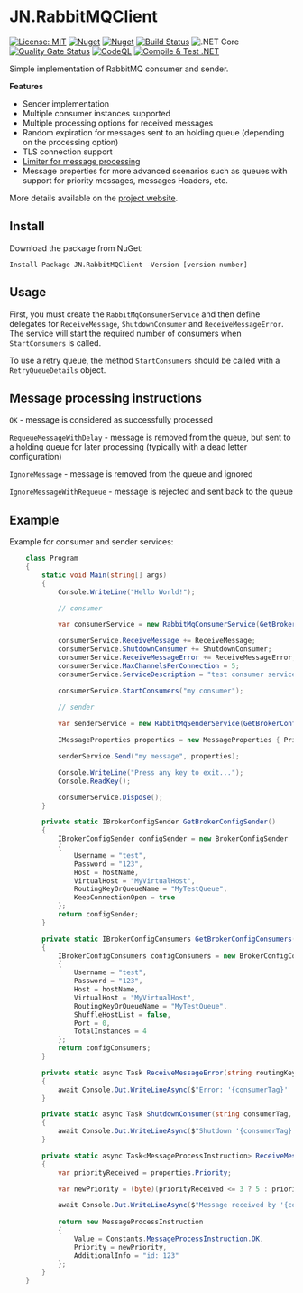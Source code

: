 # JN.RabbitMQClient

[![License: MIT](https://img.shields.io/badge/License-MIT-yellow.svg)](https://opensource.org/licenses/MIT) [![Nuget](https://img.shields.io/nuget/v/JN.RabbitMQClient)](https://www.nuget.org/packages/JN.RabbitMQClient/) [![Nuget](https://img.shields.io/nuget/vpre/JN.RabbitMQClient)](https://www.nuget.org/packages/JN.RabbitMQClient/) [![Build Status](https://travis-ci.org/jlnovais/JN.RabbitMQClient.svg?branch=master)](https://travis-ci.org/jlnovais/JN.RabbitMQClient) ![.NET Core](https://github.com/jlnovais/JN.RabbitMQClient/workflows/.NET%20Core/badge.svg) [![Quality Gate Status](https://sonarcloud.io/api/project_badges/measure?project=jlnovais_JN.RabbitMQClient&metric=alert_status)](https://sonarcloud.io/summary/new_code?id=jlnovais_JN.RabbitMQClient) [![CodeQL](https://github.com/jlnovais/JN.RabbitMQClient/actions/workflows/codeql-analysis.yml/badge.svg)](https://github.com/jlnovais/JN.RabbitMQClient/actions/workflows/codeql-analysis.yml) [![Compile & Test .NET](https://github.com/jlnovais/JN.RabbitMQClient/actions/workflows/dotnetcore.yml/badge.svg)](https://github.com/jlnovais/JN.RabbitMQClient/actions/workflows/dotnetcore.yml)

Simple implementation of RabbitMQ consumer and sender.

**Features**

*   Sender implementation
*   Multiple consumer instances supported
*   Multiple processing options for received messages
*   Random expiration for messages sent to an holding queue (depending on the processing option)
*   TLS connection support 
*   [Limiter for message processing](https://jn-rabbitmqclient.josenovais.com/#limiter)
*   Message properties for more advanced scenarios such as queues with support for priority messages, messages Headers, etc.

More details available on the [project website](https://jn-rabbitmqclient.josenovais.com/).

## Install
Download the package from NuGet:

`Install-Package JN.RabbitMQClient -Version [version number]`

## Usage
First, you must create the `RabbitMqConsumerService` and then define delegates for `ReceiveMessage`, `ShutdownConsumer` and `ReceiveMessageError`. The service will start the required number of consumers when `StartConsumers` is called. 

To use a retry queue, the method `StartConsumers` should be called with a `RetryQueueDetails` object. 

## Message processing instructions
`OK` - message is considered as successfully processed

`RequeueMessageWithDelay` - message is removed from the queue, but sent to a holding queue for later processing (typically with a dead letter configuration)

`IgnoreMessage` - message is removed from the queue and ignored

`IgnoreMessageWithRequeue` - message is rejected and sent back to the queue

## Example

Example for consumer and sender services:

```csharp
    class Program
    {
        static void Main(string[] args)
        {
            Console.WriteLine("Hello World!");

            // consumer

            var consumerService = new RabbitMqConsumerService(GetBrokerConfigConsumers());

            consumerService.ReceiveMessage += ReceiveMessage;
            consumerService.ShutdownConsumer += ShutdownConsumer;
            consumerService.ReceiveMessageError += ReceiveMessageError;
            consumerService.MaxChannelsPerConnection = 5;
            consumerService.ServiceDescription = "test consumer service";

            consumerService.StartConsumers("my consumer");
 
            // sender

            var senderService = new RabbitMqSenderService(GetBrokerConfigSender());

            IMessageProperties properties = new MessageProperties { Priority = 3 };

            senderService.Send("my message", properties);

            Console.WriteLine("Press any key to exit...");
            Console.ReadKey();

            consumerService.Dispose();
        }

        private static IBrokerConfigSender GetBrokerConfigSender()
        {
            IBrokerConfigSender configSender = new BrokerConfigSender
            {
                Username = "test",
                Password = "123",
                Host = hostName,
                VirtualHost = "MyVirtualHost",
                RoutingKeyOrQueueName = "MyTestQueue",
                KeepConnectionOpen = true
            };
            return configSender;
        }

        private static IBrokerConfigConsumers GetBrokerConfigConsumers()
        {
            IBrokerConfigConsumers configConsumers = new BrokerConfigConsumers
            {
                Username = "test",
                Password = "123",
                Host = hostName,
                VirtualHost = "MyVirtualHost",
                RoutingKeyOrQueueName = "MyTestQueue",
                ShuffleHostList = false,
                Port = 0,
                TotalInstances = 4
            };
            return configConsumers;
        }

        private static async Task ReceiveMessageError(string routingKeyOrQueueName, string consumerTag, string exchange, string message, string errorMessage)
        {
            await Console.Out.WriteLineAsync($"Error: '{consumerTag}' | Queued message: {message} | Error message: {errorMessage}").ConfigureAwait(false);
        }

        private static async Task ShutdownConsumer(string consumerTag, ushort errorCode, string shutdownInitiator, string errorMessage)
        {
            await Console.Out.WriteLineAsync($"Shutdown '{consumerTag}' | {errorCode} | {shutdownInitiator} | {errorMessage}").ConfigureAwait(false);
        }

        private static async Task<MessageProcessInstruction> ReceiveMessage(string routingKeyOrQueueName, string consumerTag, long firstErrorTimestamp, string exchange, string message, string additionalInfo, IMessageProperties properties)
        {
            var priorityReceived = properties.Priority;

            var newPriority = (byte)(priorityReceived <= 3 ? 5 : priorityReceived);

            await Console.Out.WriteLineAsync($"Message received by '{consumerTag}' from queue '{routingKeyOrQueueName}': {message}; Priority received: {properties.Priority} ").ConfigureAwait(false);
            
            return new MessageProcessInstruction
            {
                Value = Constants.MessageProcessInstruction.OK,
                Priority = newPriority,
                AdditionalInfo = "id: 123"
            };
        }
    }

```
